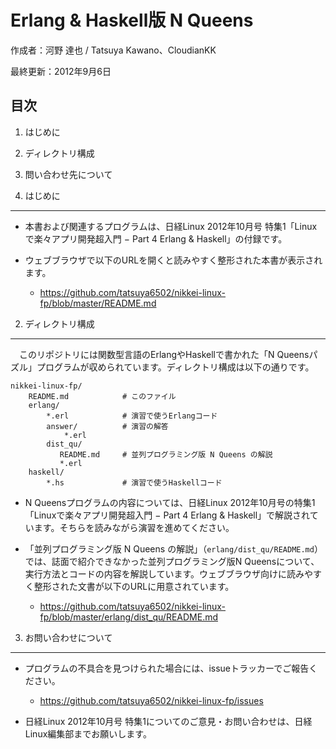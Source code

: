 Erlang & Haskell版 N Queens 
===========================

作成者：河野 達也 / Tatsuya Kawano、CloudianKK

最終更新：2012年9月6日

目次
----

1. はじめに
2. ディレクトリ構成
3. 問い合わせ先について


1. はじめに
-----------

- 本書および関連するプログラムは、日経Linux 2012年10月号 特集1「Linuxで楽々アプリ開発超入門 − Part 4 Erlang & Haskell」の付録です。

- ウェブブラウザで以下のURLを開くと読みやすく整形された本書が表示されます。
  * https://github.com/tatsuya6502/nikkei-linux-fp/blob/master/README.md


2. ディレクトリ構成
-------------------

　このリポジトリには関数型言語のErlangやHaskellで書かれた「N Queensパズル」プログラムが収められています。ディレクトリ構成は以下の通りです。


```shell
nikkei-linux-fp/
    README.md            # このファイル
    erlang/
        *.erl            # 演習で使うErlangコード
        answer/          # 演習の解答
            *.erl
        dist_qu/
           README.md     # 並列プログラミング版 N Queens の解説
           *.erl
    haskell/
        *.hs             # 演習で使うHaskellコード
```

- N Queensプログラムの内容については、日経Linux 2012年10月号の特集1 「Linuxで楽々アプリ開発超入門 − Part 4 Erlang & Haskell」で解説されています。そちらを読みながら演習を進めてください。

- 「並列プログラミング版 N Queens の解説」（`erlang/dist_qu/README.md`）では、誌面で紹介できなかった並列プログラミング版N Queensについて、実行方法とコードの内容を解説しています。ウェブブラウザ向けに読みやすく整形された文書が以下のURLに用意されています。
  * https://github.com/tatsuya6502/nikkei-linux-fp/blob/master/erlang/dist_qu/README.md


3. お問い合わせについて
-----------------------

- プログラムの不具合を見つけられた場合には、issueトラッカーでご報告ください。
  * https://github.com/tatsuya6502/nikkei-linux-fp/issues

- 日経Linux 2012年10月号 特集1についてのご意見・お問い合わせは、日経Linux編集部までお願いします。

##
